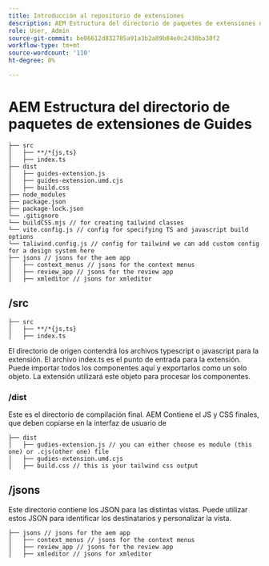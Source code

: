 ```yaml
---
title: Introducción al repositorio de extensiones
description: AEM Estructura del directorio de paquetes de extensiones de Guides
role: User, Admin
source-git-commit: be06612d832785a91a3b2a89b84e0c2438ba30f2
workflow-type: tm+mt
source-wordcount: '110'
ht-degree: 0%

---
```



# AEM Estructura del directorio de paquetes de extensiones de Guides

```text
├── src
│   ├── **/*{js,ts}
│   ├── index.ts
├── dist
│   ├── guides-extension.js
│   ├── guides-extension.umd.cjs
│   ├── build.css
├── node_modules
├── package.json
├── package-lock.json 
└── .gitignore
└── buildCSS.mjs // for creating tailwind classes
└── vite.config.js // config for specifying TS and javascript build options
└── taliwind.config.js // config for tailwind we can add custom config for a design system here
├── jsons // jsons for the aem app
│   ├── context_menus // jsons for the context menus
│   ├── review_app // jsons for the review app
│   ├── xmleditor // jsons for xmleditor
```

## /src

```text
├── src
│   ├── **/*{js,ts}
│   ├── index.ts
```

El directorio de origen contendrá los archivos typescript o javascript para la extensión. El archivo index.ts es el punto de entrada para la extensión. Puede importar todos los componentes aquí y exportarlos como un solo objeto. La extensión utilizará este objeto para procesar los componentes.

### /dist

Este es el directorio de compilación final. AEM Contiene el JS y CSS finales, que deben copiarse en la interfaz de usuario de

```test
├── dist
│   ├── gudies-extension.js // you can either choose es module (this one) or .cjs(other one) file
│   ├── gudies-extension.umd.cjs
│   ├── build.css // this is your tailwind css output
```

## /jsons

Este directorio contiene los JSON para las distintas vistas. Puede utilizar estos JSON para identificar los destinatarios y personalizar la vista.

```text
├── jsons // jsons for the aem app
│   ├── context_menus // jsons for the context menus
│   ├── review_app // jsons for the review app
│   ├── xmleditor // jsons for xmleditor
```
